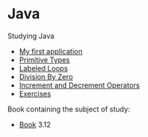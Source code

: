 # Java
Studying Java

* [My first application](https://github.com/RaphaelBatagini/java/tree/master/MyApplication)
* [Primitive Types](https://github.com/RaphaelBatagini/java/tree/master/PrimitiveTypes)
* [Labeled Loops](https://github.com/RaphaelBatagini/java/tree/master/LabeledLoops)
* [Division By Zero](https://github.com/RaphaelBatagini/java/tree/master/DivisionByZero)
* [Increment and Decrement Operators](https://github.com/RaphaelBatagini/java/tree/master/IncrementDecrement)
* [Exercises](https://github.com/RaphaelBatagini/java/tree/master/Exercises)

Book containing the subject of study:
* [Book](https://www.caelum.com.br/apostila-java-orientacao-objetos) 3.12

